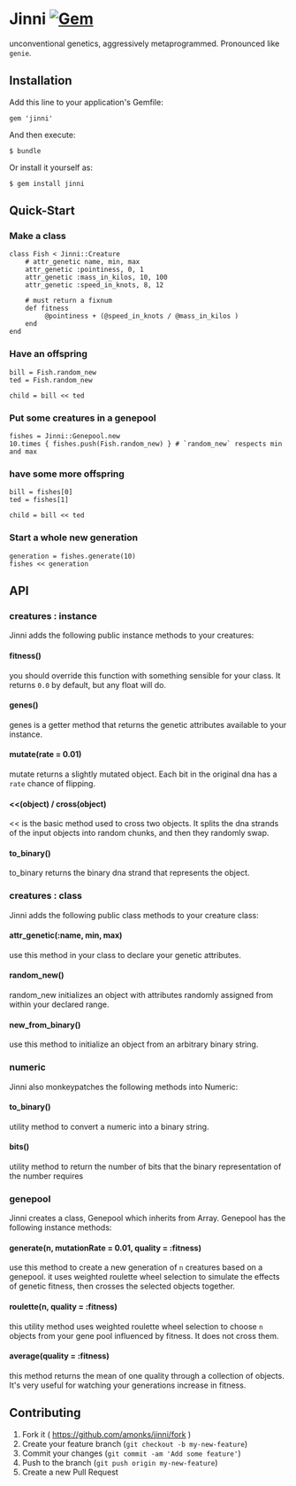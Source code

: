 # Jinni [![Gem](https://img.shields.io/gem/v/jinni.svg?style=plastic)](https://rubygems.org/gems/jinni)

unconventional genetics, aggressively metaprogrammed. Pronounced like `genie`.

## Installation

Add this line to your application's Gemfile:

    gem 'jinni'

And then execute:

    $ bundle

Or install it yourself as:

    $ gem install jinni


## Quick-Start

### Make a class

    class Fish < Jinni::Creature
        # attr_genetic name, min, max
        attr_genetic :pointiness, 0, 1
        attr_genetic :mass_in_kilos, 10, 100
        attr_genetic :speed_in_knots, 8, 12

        # must return a fixnum
        def fitness
             @pointiness + (@speed_in_knots / @mass_in_kilos )
        end
    end

### Have an offspring

    bill = Fish.random_new
    ted = Fish.random_new

    child = bill << ted

### Put some creatures in a genepool

    fishes = Jinni::Genepool.new
    10.times { fishes.push(Fish.random_new) } # `random_new` respects min and max

### have some more offspring

    bill = fishes[0]
    ted = fishes[1]

    child = bill << ted

### Start a whole new generation

    generation = fishes.generate(10)
    fishes << generation

## API

### creatures : instance

Jinni adds the following public instance methods to your creatures:

#### fitness()
you should override this function with something sensible for your class. It returns `0.0` by default, but any float will do.
#### genes()
genes is a getter method that returns the genetic attributes available to your instance.
#### mutate(rate = 0.01)
mutate returns a slightly mutated object. Each bit in the original dna has a `rate` chance of flipping.
#### <<(object) / cross(object)
<< is the basic method used to cross two objects. It splits the dna strands of the input objects into random chunks, and then they randomly swap.
#### to_binary()
to_binary returns the binary dna strand that represents the object.

### creatures : class

Jinni adds the following public class methods to your creature class:

#### attr_genetic(:name, min, max)
use this method in your class to declare your genetic attributes.
#### random_new()
random_new initializes an object with attributes randomly assigned from within your declared range.
#### new_from_binary()
use this method to initialize an object from an arbitrary binary string.

### numeric

Jinni also monkeypatches the following methods into Numeric:

#### to_binary()
utility method to convert a numeric into a binary string.
#### bits()
utility method to return the number of bits that the binary representation of the number requires

### genepool

Jinni creates a class, Genepool which inherits from Array. Genepool has the following instance methods:

#### generate(n, mutationRate = 0.01, quality = :fitness)
use this method to create a new generation of `n` creatures based on a genepool. it uses weighted roulette wheel selection to simulate the effects of genetic fitness, then crosses the selected objects together.
#### roulette(n, quality = :fitness)
this utility method uses weighted roulette wheel selection to choose `n` objects from your gene pool influenced by fitness. It does not cross them.
#### average(quality = :fitness)
this method returns the mean of one quality through a collection of objects. It's very useful for watching your generations increase in fitness.

## Contributing

1. Fork it ( https://github.com/amonks/jinni/fork )
2. Create your feature branch (`git checkout -b my-new-feature`)
3. Commit your changes (`git commit -am 'Add some feature'`)
4. Push to the branch (`git push origin my-new-feature`)
5. Create a new Pull Request
